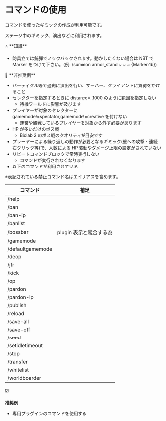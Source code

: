 # コマンドの使用

コマンドを使ったギミックの作成が利用可能です。

ステージ中のギミック、演出などに利用されます。

<aside>
⭐ **知識**

- 防具立ては銃弾でノックバックされます。動かしたくない場合は NBT で Marker をつけて下さい。(例: /summon armor_stand ~ ~ ~ {Marker:1b})
</aside>

<aside>
🚫 **非推奨例**

- パーティクル等で過剰に演出を行い、サーバー、クライアントに負荷をかけること
- セレクターを指定するときに distance=..1000 のように範囲を指定しない
  - 待機ワールドに影響が及びます
- プレイヤーが対象のセレクターに gamemode!=spectator,gamemode!=creative を付けない
  - 運営や観戦しているプレイヤーを対象から外す必要があります
- HP が多いだけのボス戦
  - Biolab 2 のボス戦のクオリティが目安です
- プレーヤーによる繰り返しの動作が必要となるギミック(壁への攻撃・連続右クリック等)で、人数による HP 変動やダメージ上限の設定がされていない
- リピートコマンドブロックで常時実行しない
  - コマンドが実行されなくなります
- 以下のコマンドが利用されている

※表記されている禁止コマンド名はエイリアスを含めます。

| **コマンド**     | **補足**                |
| ---------------- | ----------------------- |
| /help            |                         |
| /ban             |                         |
| /ban-ip          |                         |
| /banlist         |                         |
| /bossbar         | plugin 表示と競合する為 |
| /gamemode        |                         |
| /defaultgamemode |                         |
| /deop            |                         |
| /jfr             |                         |
| /kick            |                         |
| /op              |                         |
| /pardon          |                         |
| /pardon-ip       |                         |
| /publish         |                         |
| /reload          |                         |
| /save-all        |                         |
| /save-off        |                         |
| /seed            |                         |
| /setidletimeout  |                         |
| /stop            |                         |
| /transfer        |                         |
| /whitelist       |                         |
| /worldboarder    |                         |

</aside>

<aside>
☑️

**推奨例**

- 専用プラグインのコマンドを使用する
</aside>
